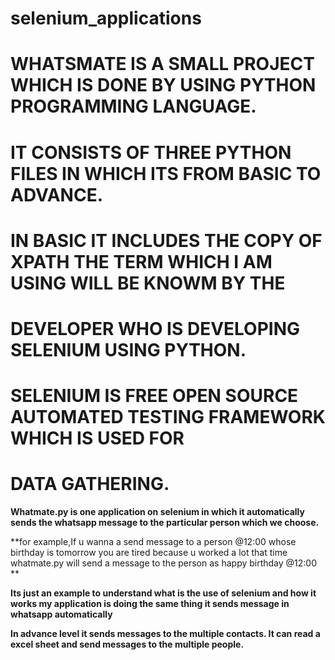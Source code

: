# selenium_applications

# WHATSMATE IS A SMALL PROJECT WHICH IS DONE BY USING PYTHON PROGRAMMING LANGUAGE.

# IT CONSISTS OF THREE PYTHON FILES IN WHICH ITS FROM BASIC TO ADVANCE.

# IN BASIC IT INCLUDES THE COPY OF XPATH THE TERM WHICH I AM USING WILL BE KNOWM BY THE
# DEVELOPER WHO IS DEVELOPING SELENIUM USING PYTHON.

# SELENIUM IS FREE OPEN SOURCE AUTOMATED TESTING FRAMEWORK WHICH IS USED FOR
# DATA GATHERING.

**Whatmate.py is one application on selenium in which it automatically sends the
whatsapp message to the particular person which we choose.**

   **for example,If u wanna a send message to a person @12:00 whose birthday is tomorrow
   you are tired because u worked a lot that time whatmate.py will send a message to
   the person as happy birthday @12:00 **

**Its just an example to understand what is the use of selenium and how it works
my application is doing the same thing it sends message in whatsapp automatically**

**In advance level it sends messages to the multiple contacts.
It can read a excel sheet and send messages to the multiple people.**
